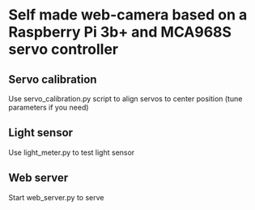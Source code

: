 # Self made web-camera based on a Raspberry Pi 3b+ and MCA968S servo controller

## Servo calibration

Use servo_calibration.py script to align servos to center position (tune parameters if you need)

## Light sensor

Use light_meter.py to test light sensor

## Web server

Start web_server.py to serve